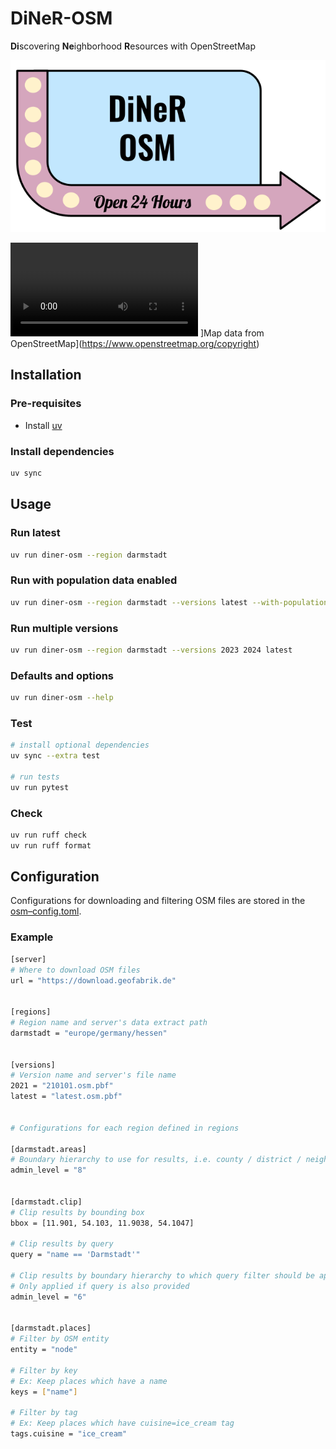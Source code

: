# DiNeR-OSM
**Di**scovering **Ne**ighborhood **R**esources with OpenStreetMap

![diner-logo](assets/logo.png)

![video-clip](assets/video.mov)
]Map data from OpenStreetMap](https://www.openstreetmap.org/copyright)

## Installation

### Pre-requisites
- Install [uv](https://docs.astral.sh/uv/getting-started/installation/)

### Install dependencies
```bash
uv sync
```


## Usage

### Run latest
```bash
uv run diner-osm --region darmstadt
```

### Run with population data enabled
```bash
uv run diner-osm --region darmstadt --versions latest --with-populations
```

### Run multiple versions
```bash
uv run diner-osm --region darmstadt --versions 2023 2024 latest
```

### Defaults and options
```bash
uv run diner-osm --help
```

### Test
```bash
# install optional dependencies
uv sync --extra test

# run tests
uv run pytest
```

### Check
```bash
uv run ruff check
uv run ruff format
```


## Configuration

Configurations for downloading and filtering OSM files are stored in the
[osm–config.toml](osm_config.toml).

### Example

```bash
[server]
# Where to download OSM files
url = "https://download.geofabrik.de"


[regions]
# Region name and server's data extract path
darmstadt = "europe/germany/hessen"


[versions]
# Version name and server's file name
2021 = "210101.osm.pbf"
latest = "latest.osm.pbf"


# Configurations for each region defined in regions

[darmstadt.areas]
# Boundary hierarchy to use for results, i.e. county / district / neighborhood
admin_level = "8"


[darmstadt.clip]
# Clip results by bounding box
bbox = [11.901, 54.103, 11.9038, 54.1047]

# Clip results by query
query = "name == 'Darmstadt'"

# Clip results by boundary hierarchy to which query filter should be applied
# Only applied if query is also provided
admin_level = "6"


[darmstadt.places]
# Filter by OSM entity
entity = "node"

# Filter by key
# Ex: Keep places which have a name
keys = ["name"]

# Filter by tag
# Ex: Keep places which have cuisine=ice_cream tag
tags.cuisine = "ice_cream"
```
